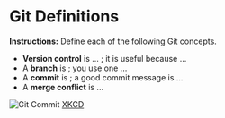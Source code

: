 # Git Definitions

**Instructions:** Define each of the following Git concepts.

* **Version control** is ... ; it is useful because ...
* A **branch** is ; you use one ... 
* A **commit** is ; a good commit message is ... 
* A **merge conflict** is ... 

![Git Commit](/images/git_commit.png)
[XKCD](http://imgs.xkcd.com/comics/git_commit.png)


